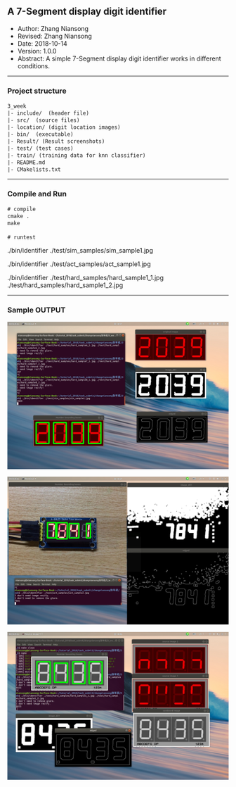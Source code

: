 ## A 7-Segment display digit identifier
- Author: Zhang Niansong
- Revised: Zhang Niansong
- Date: 2018-10-14
- Version: 1.0.0
- Abstract: A simple 7-Segment display digit identifier works in different conditions.

---

### Project structure

```
3_week
|- include/  (header file)
|- src/  (source files)
|- location/ (digit location images)
|- bin/  (executable)
|- Result/ (Result screenshots)
|- test/ (test cases)
|- train/ (training data for knn classifier)
|- README.md
|- CMakelists.txt
```

---

### Compile and Run

```
# compile
cmake .
make

# runtest

```
./bin/identifier ./test/sim_samples/sim_sample1.jpg

./bin/identifier ./test/act_samples/act_sample1.jpg

./bin/identifier ./test/hard_samples/hard_sample1_1.jpg ./test/hard_samples/hard_sample1_2.jpg

---

### Sample OUTPUT

![window](Result/sim_sample/simple_1.png)

![window](Result/act_sample/actual_2.png)

![window](Result/hard_sample/hard_1.png)
